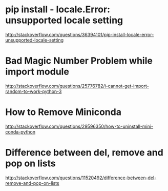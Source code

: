 # pip install - locale.Error: unsupported locale setting

http://stackoverflow.com/questions/36394101/pip-install-locale-error-unsupported-locale-setting

# Bad Magic Number Problem while import module

http://stackoverflow.com/questions/25776782/i-cannot-get-import-random-to-work-python-3

# How to Remove Miniconda

http://stackoverflow.com/questions/29596350/how-to-uninstall-mini-conda-python

# Difference between del, remove and pop on lists

http://stackoverflow.com/questions/11520492/difference-between-del-remove-and-pop-on-lists
